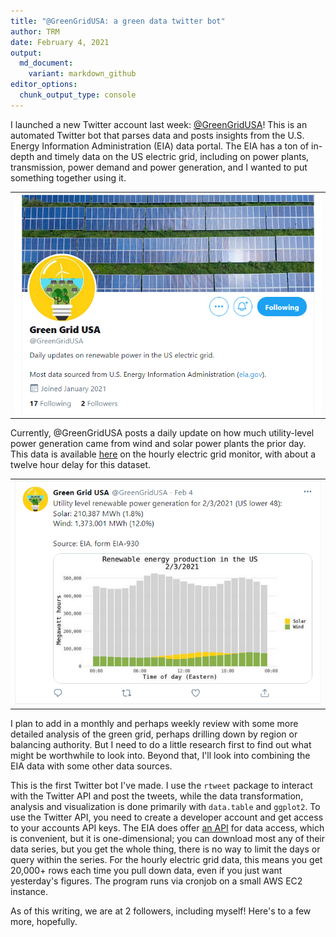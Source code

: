 ```yaml
---
title: "@GreenGridUSA: a green data twitter bot"
author: TRM
date: February 4, 2021
output:
  md_document:
    variant: markdown_github
editor_options: 
  chunk_output_type: console
---
```


I launched a new Twitter account last week: [@GreenGridUSA](https://twitter.com/GreenGridUSA)! This is an automated Twitter bot that parses data and posts insights from the U.S. Energy Information Administration (EIA) data portal. The EIA has a ton of in-depth and timely data on the US electric grid, including on power plants, transmission, power demand and power generation, and I wanted to put something together using it.

<table><tr><td align="center">
    <img src="/post-images/greengridusa/image1.PNG" />
</td></tr></table>


Currently, @GreenGridUSA posts a daily update on how much utility-level power generation came from wind and solar power plants the prior day. This data is available [here](https://www.eia.gov/beta/electricity/gridmonitor/dashboard/electric_overview/US48/US48) on the hourly electric grid monitor, with about a twelve hour delay for this dataset.

<table><tr><td align="center">
    <img src="/post-images/greengridusa/image2.PNG" />
</td></tr></table>

I plan to add in a monthly and perhaps weekly review with some more detailed analysis of the green grid, perhaps drilling down by region or balancing authority. But I need to do a little research first to find out what might be worthwhile to look into. Beyond that, I'll look into combining the EIA data with some other data sources.

This is the first Twitter bot I've made. I use the `rtweet` package to interact with the Twitter API and post the tweets, while the data transformation, analysis and visualization is done primarily with `data.table` and `ggplot2`. To use the Twitter API, you need to create a developer account and get access to your accounts API keys. The EIA does offer [an API](https://www.eia.gov/opendata/) for data access, which is convenient, but it is one-dimensional; you can download most any of their data series, but you get the whole thing, there is no way to limit the days or query within the series. For the hourly electric grid data, this means you get 20,000+ rows each time you pull down data, even if you just want yesterday's figures. The program runs via cronjob on a small AWS EC2 instance.

As of this writing, we are at 2 followers, including myself! Here's to a few more, hopefully.










